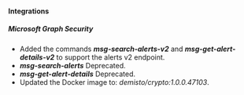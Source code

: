 
#### Integrations
##### Microsoft Graph Security
- Added the commands ***msg-search-alerts-v2*** and ***msg-get-alert-details-v2*** to support the alerts v2 endpoint.
- ***msg-search-alerts*** Deprecated.
- ***msg-get-alert-details*** Deprecated.
- Updated the Docker image to: *demisto/crypto:1.0.0.47103*.
